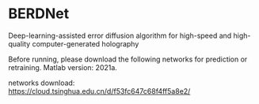 # BERDNet
Deep-learning-assisted error diffusion algorithm for high-speed and high-quality computer-generated holography

Before running, please download the following networks for prediction or retraining. Matlab version: 2021a.

networks download: https://cloud.tsinghua.edu.cn/d/f53fc647c68f4ff5a8e2/
